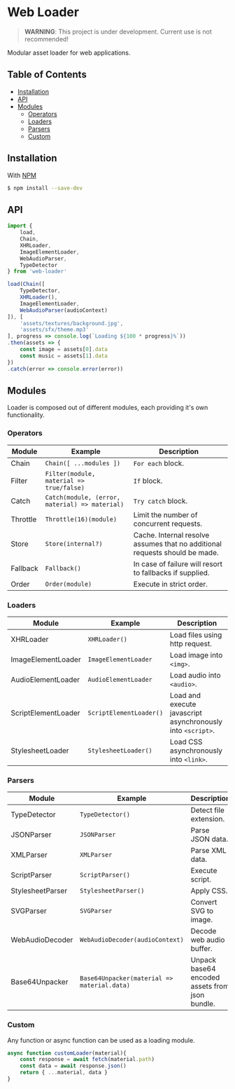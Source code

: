 # Web Loader

> **WARNING**: This project is under development. Current use is not recommended!

Modular asset loader for web applications.

## Table of Contents

- [Installation](#installation)
- [API](#api)
- [Modules](#modules)
  - [Operators](#operators)
  - [Loaders](#loaders)
  - [Parsers](#parsers)
  - [Custom](#custom)

## Installation

With [NPM](https://www.npmjs.com/)
```sh
$ npm install --save-dev
```

## API

```javascript
import {
    load,
    Chain,
    XHRLoader,
    ImageElementLoader,
    WebAudioParser,
    TypeDetector
} from 'web-loader'

load(Chain([
    TypeDetector,
    XHRLoader(),
    ImageElementLoader,
    WebAudioParser(audioContext)
]), [
    'assets/textures/background.jpg',
    'assets/sfx/theme.mp3'
], progress => console.log(`Loading ${100 * progress}%`))
.then(assets => {
    const image = assets[0].data
    const music = assets[1].data
})
.catch(error => console.error(error))
```

## Modules
Loader is composed out of different modules, each providing it's own functionality.

### Operators
| Module | Example | Description |
| ------ | ------ | ------ |
| Chain | `Chain([ ...modules ])` | `For each` block. |
| Filter | `Filter(module, material => true/false)` | `If` block. |
| Catch | `Catch(module, (error, material) => material)` | `Try catch` block. |
| Throttle | `Throttle(16)(module)` | Limit the number of concurrent requests. |
| Store | `Store(internal?)` | Cache. Internal resolve assumes that no additional requests should be made. |
| Fallback | `Fallback()` | In case of failure will resort to fallbacks if supplied. |
| Order | `Order(module)` | Execute in strict order. |

### Loaders
| Module | Example | Description |
| ------ | ------ | ------ |
| XHRLoader | `XHRLoader()` | Load files using http request. |
| ImageElementLoader | `ImageElementLoader` | Load image into `<img>`. |
| AudioElementLoader | `AudioElementLoader` | Load audio into `<audio>`. |
| ScriptElementLoader | `ScriptElementLoader()` | Load and execute javascript asynchronously into `<script>`. |
| StylesheetLoader | `StylesheetLoader()` | Load CSS asynchronously into `<link>`. |

### Parsers
| Module | Example | Description |
| ------ | ------ | ------ |
| TypeDetector | `TypeDetector()` | Detect file extension. |
| JSONParser | `JSONParser` | Parse JSON data. |
| XMLParser | `XMLParser` | Parse XML data. |
| ScriptParser | `ScriptParser()` | Execute script. |
| StylesheetParser | `StylesheetParser()` | Apply CSS. |
| SVGParser | `SVGParser` | Convert SVG to image. |
| WebAudioDecoder | `WebAudioDecoder(audioContext)` | Decode web audio buffer. |
| Base64Unpacker | `Base64Unpacker(material => material.data)` | Unpack base64 encoded assets from json bundle. |

### Custom

Any function or async function can be used as a loading module.
```javascript
async function customLoader(material){
    const response = await fetch(material.path)
    const data = await response.json()
    return { ...material, data }
}
```